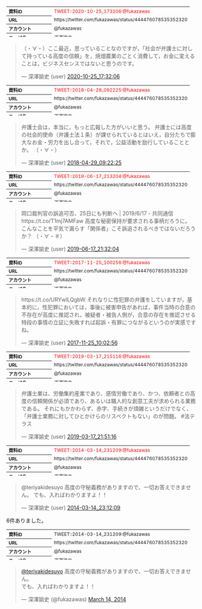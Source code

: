 
<div style="page-break-before:always"></div>
<table style="font-size: 9pt; width: 610px; margin-bottom: 20px; height: 80px;">
<tbody>
    <tr>
        <th align=left>資料ID</th>
        <td align=left><span style="color: red;">TWEET::2020-10-25_173206:@fukazawas</span></td>
    </tr>
    <tr>
        <th align=left>URL</th>
        <td align=left>https://twitter.com/fukazawas/status/444476078535352320</td>
    </tr>
    <tr>
        <th align=left>アカウント</th>
        <td align=left>@fukazawas</td>
    </tr>
    <tr>
        <th align=left>ユーザ名</th>
        <td align=left>深澤諭史</td>
    </tr>
    <tr>
        <th align=left>ツイートの記録日時</th>
        <td align=left>2022-08-18_130716</td>
    </tr>
</tbody>
</table>
<blockquote class="twitter-tweet"  data-width="450"  data-lang="ja"h><p lang="ja" dir="ltr">（・∀・）ここ最近，思っていることなのですが，「社会が弁護士に対して持っている高度の信頼」を，焼畑農業のごとく消費して，お金に変えることは，ビジネスセンスではないと思うのです。</p>&mdash; 深澤諭史 (user) <a href="https://twitter.com/fukazawas/status/1320281971906375681">2020-10-25_17:32:06</a></blockquote> <script async src="https://platform.twitter.com/widgets.js" charset="utf-8"></script>

<div style="page-break-before:always"></div>


<div style="page-break-before:always"></div>
<table style="font-size: 9pt; width: 610px; margin-bottom: 20px; height: 80px;">
<tbody>
    <tr>
        <th align=left>資料ID</th>
        <td align=left><span style="color: red;">TWEET::2018-04-29_092225:@fukazawas</span></td>
    </tr>
    <tr>
        <th align=left>URL</th>
        <td align=left>https://twitter.com/fukazawas/status/444476078535352320</td>
    </tr>
    <tr>
        <th align=left>アカウント</th>
        <td align=left>@fukazawas</td>
    </tr>
    <tr>
        <th align=left>ユーザ名</th>
        <td align=left>深澤諭史</td>
    </tr>
    <tr>
        <th align=left>ツイートの記録日時</th>
        <td align=left>2022-08-18_130716</td>
    </tr>
</tbody>
</table>
<blockquote class="twitter-tweet"  data-width="450"  data-lang="ja"h><p lang="ja" dir="ltr">弁護士会は，本当に，もっと広報した方がいいと思う。
弁護士には高度の社会的使命（弁護士法１条）が課せられているとはいえ，自分たちで膨大なお金・労力を出し合って，それで，公益活動を励行していることとか。
（・∀・）</p>&mdash; 深澤諭史 (user) <a href="https://twitter.com/fukazawas/status/990385780718620672">2018-04-29_09:22:25</a></blockquote> <script async src="https://platform.twitter.com/widgets.js" charset="utf-8"></script>

<div style="page-break-before:always"></div>


<div style="page-break-before:always"></div>
<table style="font-size: 9pt; width: 610px; margin-bottom: 20px; height: 80px;">
<tbody>
    <tr>
        <th align=left>資料ID</th>
        <td align=left><span style="color: red;">TWEET::2019-06-17_213204:@fukazawas</span></td>
    </tr>
    <tr>
        <th align=left>URL</th>
        <td align=left>https://twitter.com/fukazawas/status/444476078535352320</td>
    </tr>
    <tr>
        <th align=left>アカウント</th>
        <td align=left>@fukazawas</td>
    </tr>
    <tr>
        <th align=left>ユーザ名</th>
        <td align=left>深澤諭史</td>
    </tr>
    <tr>
        <th align=left>ツイートの記録日時</th>
        <td align=left>2022-08-18_130716</td>
    </tr>
</tbody>
</table>
<blockquote class="twitter-tweet"  data-width="450"  data-lang="ja"h><p lang="ja" dir="ltr">岡口裁判官の訴追可否、25日にも判断へ | 2019/6/17 - 共同通信 https://t.co/T1mj7AMFaw 高度な秘密保持が要求される事柄だろうに。 こんなことを平気で漏らす「関係者」こそ訴追されるべきではないだろうか？ （・∀・＃）</p>&mdash; 深澤諭史 (user) <a href="https://twitter.com/fukazawas/status/1140597979784466433">2019-06-17_21:32:04</a></blockquote> <script async src="https://platform.twitter.com/widgets.js" charset="utf-8"></script>

<div style="page-break-before:always"></div>


<div style="page-break-before:always"></div>
<table style="font-size: 9pt; width: 610px; margin-bottom: 20px; height: 80px;">
<tbody>
    <tr>
        <th align=left>資料ID</th>
        <td align=left><span style="color: red;">TWEET::2017-11-25_100256:@fukazawas</span></td>
    </tr>
    <tr>
        <th align=left>URL</th>
        <td align=left>https://twitter.com/fukazawas/status/444476078535352320</td>
    </tr>
    <tr>
        <th align=left>アカウント</th>
        <td align=left>@fukazawas</td>
    </tr>
    <tr>
        <th align=left>ユーザ名</th>
        <td align=left>深澤諭史</td>
    </tr>
    <tr>
        <th align=left>ツイートの記録日時</th>
        <td align=left>2022-08-18_130716</td>
    </tr>
</tbody>
</table>
<blockquote class="twitter-tweet"  data-width="450"  data-lang="ja"h><p lang="ja" dir="ltr">https://t.co/URYwlLQgbW それなりに性犯罪の弁護をしていますが，基本的に，性犯罪においては，事後に被害申告があれば，事件当時の合意の不存在が高度に推認され，被疑者・被告人側が，合意の存在を推認させる特段の事情の立証に失敗すれば起訴・有罪につながるというのが実感ですね。</p>&mdash; 深澤諭史 (user) <a href="https://twitter.com/fukazawas/status/934225858193121280">2017-11-25_10:02:56</a></blockquote> <script async src="https://platform.twitter.com/widgets.js" charset="utf-8"></script>

<div style="page-break-before:always"></div>


<div style="page-break-before:always"></div>
<table style="font-size: 9pt; width: 610px; margin-bottom: 20px; height: 80px;">
<tbody>
    <tr>
        <th align=left>資料ID</th>
        <td align=left><span style="color: red;">TWEET::2019-03-17_215116:@fukazawas</span></td>
    </tr>
    <tr>
        <th align=left>URL</th>
        <td align=left>https://twitter.com/fukazawas/status/444476078535352320</td>
    </tr>
    <tr>
        <th align=left>アカウント</th>
        <td align=left>@fukazawas</td>
    </tr>
    <tr>
        <th align=left>ユーザ名</th>
        <td align=left>深澤諭史</td>
    </tr>
    <tr>
        <th align=left>ツイートの記録日時</th>
        <td align=left>2022-08-18_130716</td>
    </tr>
</tbody>
</table>
<blockquote class="twitter-tweet"  data-width="450"  data-lang="ja"h><p lang="ja" dir="ltr">弁護士業は、労働集約産業であり、感情労働であり、かつ、依頼者との高度の信頼関係が必須であり、あるいは職人的な創意工夫が求められる業務である。 それにもかかわらず、赤字、手続きが煩雑というだけでなく、「弁護士業務に対してひとかけらのリスペクトもない」のが問題。 #法テラス</p>&mdash; 深澤諭史 (user) <a href="https://twitter.com/fukazawas/status/1107263130294337536">2019-03-17_21:51:16</a></blockquote> <script async src="https://platform.twitter.com/widgets.js" charset="utf-8"></script>

<div style="page-break-before:always"></div>




<table style="font-size: 9pt; width: 610px; margin-bottom: 20px; height: 80px;">
<tbody>
    <tr>
        <th align=left>資料ID</th>
        <td align=left><span style="color: red;">TWEET::2014-03-14_231209:@fukazawas</span></td>
    </tr>
    <tr>
        <th align=left>URL</th>
        <td align=left>https://twitter.com/fukazawas/status/444476078535352320</td>
    </tr>
    <tr>
        <th align=left>アカウント</th>
        <td align=left>@fukazawas</td>
    </tr>
    <tr>
        <th align=left>ユーザ名</th>
        <td align=left>深澤諭史</td>
    </tr>
    <tr>
        <th align=left>ツイートの記録日時</th>
        <td align=left>2022-08-18_130716</td>
    </tr>
</tbody>
</table>
<blockquote class="twitter-tweet"  data-width="450"  data-lang="ja"h><p lang="ja" dir="ltr">@teriyakidesuyo 高度の守秘義務がありますので、一切お答えできません。 でも、入ればわかりますよ！！</p>&mdash; 深澤諭史 (user) <a href="https://twitter.com/fukazawas/status/444476078535352320">2014-03-14_23:12:09</a></blockquote> <script async src="https://platform.twitter.com/widgets.js" charset="utf-8"></script>




6件ありました。

    
<div style="page-break-before:always"></div>
<table style="font-size: 9pt; width: 610px; margin-bottom: 20px; height: 80px;">
<tbody>
    <tr>
        <th align=left>資料ID</th>
        <td align=left>TWEET::2014-03-14_231209:@fukazawas</td>
    </tr>
    <tr>
        <th align=left>URL</th>
        <td align=left>https://twitter.com/fukazawas/status/444476078535352320</td>
    </tr>
    <tr>
        <th align=left>アカウント</th>
        <td align=left>@fukazawas</td>
    </tr>
    <tr>
        <th align=left>ユーザ名</th>
        <td align=left>深澤諭史</td>
    </tr>
    <tr>
        <th align=left>ツイートの記録日時</th>
        <td align=left>created_at 2022-08-18_1310</td>
    </tr>
</tbody>
</table>
<blockquote class="twitter-tweet" data-width="450"  data-lang="ja"><p lang="ja" dir="ltr"><a href="https://twitter.com/teriyakidesuyo?ref_src=twsrc%5Etfw">@teriyakidesuyo</a> 高度の守秘義務がありますので、一切お答えできません。<br>でも、入ればわかりますよ！！</p>&mdash; 深澤諭史 (@fukazawas) <a href="https://twitter.com/fukazawas/status/444476078535352320?ref_src=twsrc%5Etfw">March 14, 2014</a></blockquote>
<script async src="https://platform.twitter.com/widgets.js" charset="utf-8"></script>


<div style="page-break-before:always"></div>

